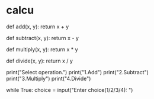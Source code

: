 # calcu

def add(x, y):
    return x + y


def subtract(x, y):
    return x - y


def multiply(x, y):
    return x * y


def divide(x, y):
    return x / y


print("Select operation.")
print("1.Add")
print("2.Subtract")
print("3.Multiply")
print("4.Divide")

while True:
     choice = input("Enter choice(1/2/3/4): ")



